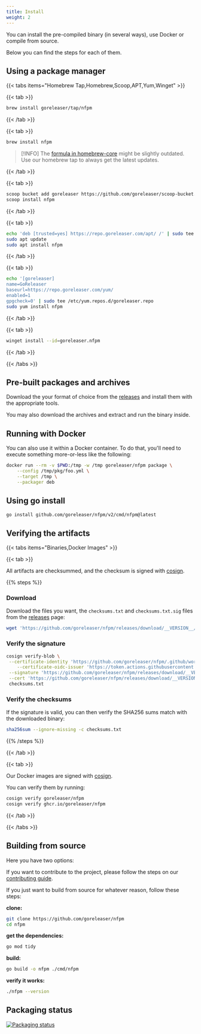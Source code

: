 ```yaml
---
title: Install
weight: 2
---
```


You can install the pre-compiled binary (in several ways), use Docker or compile from source.

Below you can find the steps for each of them.

## Using a package manager

{{< tabs items="Homebrew Tap,Homebrew,Scoop,APT,Yum,Winget" >}}

{{< tab >}}

```bash
brew install goreleaser/tap/nfpm
```

{{< /tab >}}

{{< tab >}}

```bash
brew install nfpm
```

> [!INFO]
> The [formula in homebrew-core](https://github.com/Homebrew/homebrew-core/blob/master/Formula/n/nfpm.rb) might be slightly outdated.
> Use our homebrew tap to always get the latest updates.

{{< /tab >}}

{{< tab >}}

```bash
scoop bucket add goreleaser https://github.com/goreleaser/scoop-bucket.git
scoop install nfpm
```

{{< /tab >}}

{{< tab >}}

```bash
echo 'deb [trusted=yes] https://repo.goreleaser.com/apt/ /' | sudo tee /etc/apt/sources.list.d/goreleaser.list
sudo apt update
sudo apt install nfpm
```

{{< /tab >}}

{{< tab >}}

```bash
echo '[goreleaser]
name=GoReleaser
baseurl=https://repo.goreleaser.com/yum/
enabled=1
gpgcheck=0' | sudo tee /etc/yum.repos.d/goreleaser.repo
sudo yum install nfpm
```

{{< /tab >}}

{{< tab >}}

```bash
winget install --id=goreleaser.nfpm
```

{{< /tab >}}

{{< /tabs >}}

## Pre-built packages and archives

Download the your format of choice from the
[releases](https://github.com/goreleaser/nfpm/releases)
and install them with the appropriate tools.

You may also download the archives and extract and run the binary inside.

## Running with Docker

You can also use it within a Docker container. To do that, you'll need to execute something more-or-less like the following:

```bash
docker run --rm -v $PWD:/tmp -w /tmp goreleaser/nfpm package \
	--config /tmp/pkg/foo.yml \
	--target /tmp \
	--packager deb
```

## Using go install

```bash
go install github.com/goreleaser/nfpm/v2/cmd/nfpm@latest
```

## Verifying the artifacts

{{< tabs items="Binaries,Docker Images" >}}

{{< tab >}}

All artifacts are checksummed, and the checksum is signed with
[cosign](https://github.com/sigstore/cosign).

{{% steps %}}

### Download

Download the files you want, the `checksums.txt` and `checksums.txt.sig` files
from the [releases](https://github.com/goreleaser/nfpm/releases) page:

```bash
wget 'https://github.com/goreleaser/nfpm/releases/download/__VERSION__/checksums.txt'
```

### Verify the signature

```bash
cosign verify-blob \
 --certificate-identity 'https://github.com/goreleaser/nfpm/.github/workflows/release.yml@refs/tags/__VERSION__' \
    --certificate-oidc-issuer 'https://token.actions.githubusercontent.com' \
 --signature 'https://github.com/goreleaser/nfpm/releases/download/__VERSION__/checksums.txt.sig' \
 --cert 'https://github.com/goreleaser/nfpm/releases/download/__VERSION__/checksums.txt.pem' \
 checksums.txt
```

### Verify the checksums

If the signature is valid, you can then verify the SHA256 sums match with the downloaded binary:

```bash
sha256sum --ignore-missing -c checksums.txt
```

{{% /steps %}}

{{< /tab >}}

{{< tab >}}

Our Docker images are signed with [cosign](https://github.com/sigstore/cosign).

You can verify them by running:

```bash
cosign verify goreleaser/nfpm
cosign verify ghcr.io/goreleaser/nfpm
```

{{< /tab >}}

{{< /tabs >}}

## Building from source

Here you have two options:

If you want to contribute to the project, please follow the steps on our [contributing guide](/docs/contributing).

If you just want to build from source for whatever reason, follow these steps:

**clone:**

```bash
git clone https://github.com/goreleaser/nfpm
cd nfpm
```

**get the dependencies:**

```bash
go mod tidy
```

**build:**

```bash
go build -o nfpm ./cmd/nfpm
```

**verify it works:**

```bash
./nfpm --version
```

## Packaging status

[![Packaging status](https://repology.org/badge/vertical-allrepos/nfpm.svg)](https://repology.org/project/nfpm/versions)
